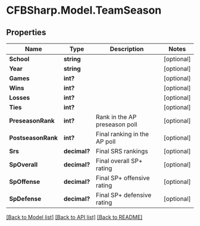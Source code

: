# CFBSharp.Model.TeamSeason
## Properties

Name | Type | Description | Notes
------------ | ------------- | ------------- | -------------
**School** | **string** |  | [optional] 
**Year** | **string** |  | [optional] 
**Games** | **int?** |  | [optional] 
**Wins** | **int?** |  | [optional] 
**Losses** | **int?** |  | [optional] 
**Ties** | **int?** |  | [optional] 
**PreseasonRank** | **int?** | Rank in the AP preseason poll | [optional] 
**PostseasonRank** | **int?** | Final ranking in the AP poll | [optional] 
**Srs** | **decimal?** | Final SRS rankings | [optional] 
**SpOverall** | **decimal?** | Final overall SP+ rating | [optional] 
**SpOffense** | **decimal?** | Final SP+ offensive rating | [optional] 
**SpDefense** | **decimal?** | Final SP+ defensive rating | [optional] 

[[Back to Model list]](../README.md#documentation-for-models) [[Back to API list]](../README.md#documentation-for-api-endpoints) [[Back to README]](../README.md)

